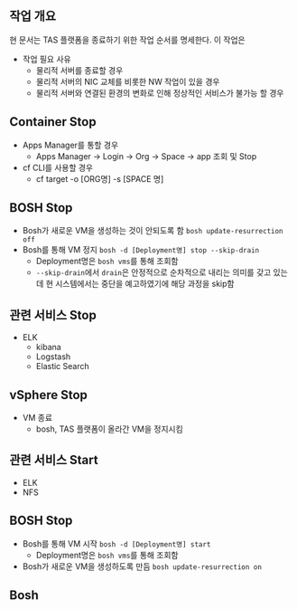 ## 작업 개요
현 문서는 TAS 플랫폼을 종료하기 위한 작업 순서를 명세한다.
이 작업은 

- 작업 필요 사유
  - 물리적 서버를 종료할 경우
  - 물리적 서버의 NIC 교체를 비롯한 NW 작업이 있을 경우
  - 물리적 서버와 연결된 환경의 변화로 인해 정상적인 서비스가 불가능 할 경우

## Container Stop
- Apps Manager를 통할 경우
  - Apps Manager -> Login -> Org -> Space -> app 조회 및 Stop
- cf CLI를 사용할 경우
  - cf target -o [ORG명] -s [SPACE 명]  

## BOSH Stop
- Bosh가 새로운 VM을 생성하는 것이 안되도록 함
```bosh update-resurrection off ```
- Bosh를 통해 VM 정지
```bosh -d [Deployment명] stop --skip-drain```
  - Deployment명은 `bosh vms`를 통해 조회함
  - `--skip-drain`에서 `drain`은 안정적으로 순차적으로 내리는 의미를 갖고 있는데 현 시스템에서는 중단을 예고하였기에 해당 과정을 skip함

## 관련 서비스 Stop
- ELK
  - kibana
  - Logstash
  - Elastic Search

## vSphere Stop
- VM 종료
  - bosh, TAS 플랫폼이 올라간 VM을 정지시킴

## 관련 서비스 Start
- ELK
- NFS

## BOSH Stop
- Bosh를 통해 VM 시작
```bosh -d [Deployment명] start```
  - Deployment명은 `bosh vms`를 통해 조회함
- Bosh가 새로운 VM을 생성하도록 만듬
```bosh update-resurrection on ```

## Bosh 



